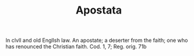 ---
title: Apostata
permalink: "/definitions/apostata.html"
body: In clvll and old Engllsh law. An apostate; a deserter from the faith; one who
  has renounced the Christian faith. Cod. 1, 7; Reg. orig. 71b
published_at: '2018-07-07'
layout: post
---